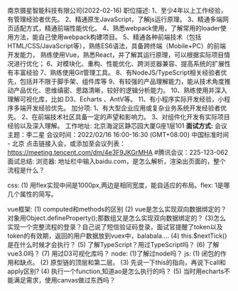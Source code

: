 南京摄星智能科技有限公司(2022-02-16)
职位描述:
1、至少4年以上工作经验，有管理经验者优先。
2、精通原生JavaScript，了解js运行原理。
3、精通多端网页适配方式，精通前端性能优化。
4、熟悉webpack使用，了解常用的loader使用方法，能自己使用webpack构建项目。
5、精通各种前端技术（包括HTML/CSS/JavaScript等），熟练ES6语法，具备跨终端（Mobile+PC）的前端开发能力，
熟练使用Vue，熟悉React，并了解其运行原理，可以根据实际项目情况进行优化；
6、对模块化、重构、性能优化、跨浏览器兼容、提高系统的扩展性有丰富经验
7、熟练使用Git管理工具。
8、有NodeJS/TypeScript相关经验者优先，包括并不限于脚手架、组件库等
9、有较强的产品理解能力，能从技术角度推动产品优化、思维缜密、思路清晰，较好的逻辑分析能力。
10、熟练使用并深入理解可视化库，比如 D3、Echarts 、AntV等。
11、有小程序实际开发经验，小程序多端开发经验优先。
加分项:
1、有大型企业应用或复杂业务系统开发经验者优先。
2、在前端技术社区具备一定的声望和影响力。
3、对组件化开发有实际项目经验以及深入理解。
工作地址:  北京海淀区静芯园大厦G座1层101
****面试方式:****
会议主题：李二星
会议时间：2022/02/16 16:00-16:30 (GMT+08:00) 中国标准时间 - 北京
点击链接入会，或添加至会议列表：
https://meeting.tencent.com/dm/4e3F9JKGrMHA
#腾讯会议：225-123-062
面试总结:
浏览器:
地址栏中输入baidu.com，是怎么解析，渲染出页面的，整个流程是什么？

css:
(1) 用flex实现中间是1000px,两边是相同宽度，能自适应的布局。flex: 1是哪几个属性的简写。

vue框架:
(1) computed和methods的区别
(2) vue是怎么实现双向数据绑定的？
    对象用Object.defineProperty();那数组又是怎么实现双向数据绑定的？
(3)怎么实现一个完整流程的登录？自己说了短信验证码登录，面试官提醒了token以及token的有效期，返回的用户数据放到vuex中，balabala....
(4) this.$nextTick()是在什么时候才会执行？
(5) 了解TypeScript？用过TypeScript吗？
(6) 了解vue3.0吗？
(7) 用过D3可视化库吗？
node: 
(1)了解过node吗？
js:
(1) 闭包的作用和缺点。
(2) 原型链的顶层和第二层。
(3) 先说一下this的指向，再说下call和apply区别?
(4) 执行一个function,知道ao是怎么执行的吗？
(5) 当时用echarts不能满足需求，使用canvas做过东西吗？


